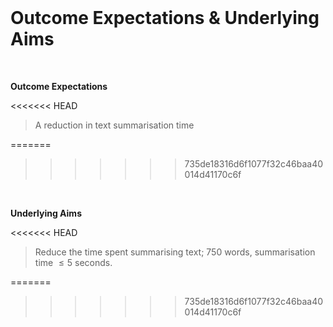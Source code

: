 <br>

# Outcome Expectations & Underlying Aims

<br>

**Outcome Expectations**

<<<<<<< HEAD
> A reduction in text summarisation time

=======
>>>>>>> 735de18316d6f1077f32c46baa40014d41170c6f
<br>

**Underlying Aims**

<<<<<<< HEAD
> Reduce the time spent summarising text; 750 words, summarisation time $\le 5$ seconds.

=======
>>>>>>> 735de18316d6f1077f32c46baa40014d41170c6f
<br>
<br>

<br>
<br>

<br>
<br>

<br>
<br>
